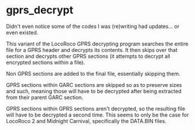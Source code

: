 # gprs_decrypt

Didn't even notice some of the codes I was (re)writing had updates... or even existed.


This variant of the LocoRoco GPRS decrypting program searches the entire file for a GPRS header and decrypts its contents. It then skips over that section and decrypts other GPRS sections (it attempts to decrypt all encrypted sections within a file).

Non GPRS sections are added to the final file, essentially skipping them.

GPRS sections within GARC sections are skipped so as to preserve sizes and such, meaning those will have to be decrypted after being extracted from their parent GARC section.

GPRS sections within GPRS sections aren't decrypted, so the resulting file will have to be decrypted a second time. This seems to only be the case for LocoRoco 2 and Midnight Carnival, specifically the DATA.BIN files.
